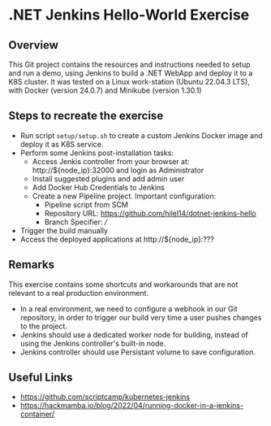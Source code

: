# .NET Jenkins Hello-World Exercise

## Overview

This Git project contains the resources and instructions needed to setup and run a demo, using Jenkins to build a .NET WebApp and deploy it to a K8S cluster. It was tested on a Linux work-station (Ubuntu 22.04.3 LTS), with Docker (version 24.0.7) and Minikube (version 1.30.1)

## Steps to recreate the exercise

* Run script `setup/setup.sh` to create a custom Jenkins Docker image and deploy it as K8S service.
* Perform some Jenkins post-installation tasks:
  * Access Jenkis controller from your browser at: http://${node_ip}:32000 and login as Administrator
  * Install suggested plugins and add admin user
  * Add Docker Hub Credentials to Jenkins
  * Create a new Pipeline project. Important configuration:
    * Pipeline script from SCM
    * Repository URL: https://github.com/hilel14/dotnet-jenkins-hello
    * Branch Specifier: */*
* Trigger the build manually
* Access the deployed applications at http://${node_ip}:???

## Remarks

This exercise contains some shortcuts and workarounds that are not relevant to a real production environment.

* In a real environment, we need to configure a webhook in our Git repository, in order to trigger our build very time a user pushes changes to the project.
* Jenkins should use a dedicated worker node for building, instead of using the Jenkins controller's built-in node.
* Jenkins controller should use Persistant volume to save configuration.

## Useful Links

* https://github.com/scriptcamp/kubernetes-jenkins
* https://hackmamba.io/blog/2022/04/running-docker-in-a-jenkins-container/